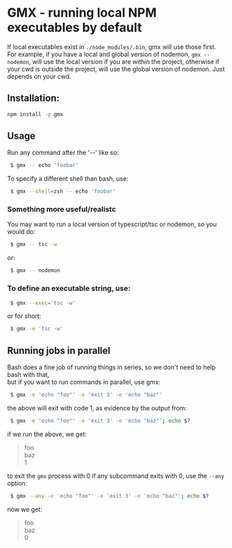 

# GMX - running local NPM executables by default

If local executables exist in `./node_modules/.bin`, gmx will use those first.
For example, if you have a local and global version of nodemon, `gmx -- nodemon`, will use the local version
if you are within the project, otherwise if your cwd is outside the project, will use the global version of nodemon.
Just depends on your cwd.

## Installation:

```bash
npm install -g gmx
```

## Usage

Run any command after the '--' like so:

```bash
 $ gmx -- echo 'foobar'
```

To specify a different shell than bash, use:

```bash
 $ gmx --shell=zsh -- echo 'foobar'
```

### Something more useful/realistc

You may want to run a local version of typescript/tsc or nodemon, so you would do:

```bash
 $ gmx -- tsc -w
```

or:

```bash
 $ gmx -- nodemon
```


### To define an executable string, use:

```bash
 $ gmx --exec='tsc -w'
```

or for short:

```bash
 $ gmx -e 'tsc -w'
```

## Running jobs in parallel

Bash does a fine job of running things in series, so we don't need to help bash with that,<br>
but if you want to run commands in parallel, use gmx:


```bash
 $ gmx -e 'echo "foo"' -e 'exit 3' -e 'echo "baz"'
```

the above will exit with code 1, as evidence by the output from:


```bash
 $ gmx -e 'echo "foo"' -e 'exit 3' -e 'echo "baz"'; echo $?
```

if we run the above, we get:

> foo <br> 
> baz <br>
> 1


to exit the `gmx` process with 0 if any subcommand exits with 0, use the `--any` option:


```bash
 $ gmx --any -e 'echo "foo"' -e 'exit 3' -e 'echo "baz"'; echo $?
```

now we get:

> foo <br>
> baz <br>
> 0


